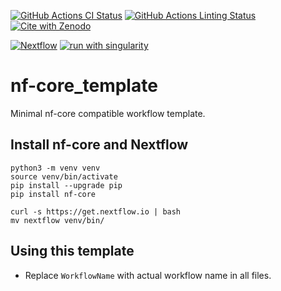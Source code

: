 [![GitHub Actions CI Status](https://github.com/UMCUGenetics/workflowname/workflows/nf-core%20CI/badge.svg)](https://github.com/UMCUGenetics/workflowname/actions?query=workflow%3A%22nf-core+CI%22)
[![GitHub Actions Linting Status](https://github.com/UMCUGenetics/workflowname/workflows/nf-core%20linting/badge.svg)](https://github.com/UMCUGenetics/workflowname/actions?query=workflow%3A%22nf-core+linting%22)[![Cite with Zenodo](http://img.shields.io/badge/DOI-10.5281/zenodo.XXXXXXX-1073c8?labelColor=000000)](https://doi.org/10.5281/zenodo.XXXXXXX)

[![Nextflow](https://img.shields.io/badge/nextflow%20DSL2-%E2%89%A523.04.0-23aa62.svg)](https://www.nextflow.io/)
[![run with singularity](https://img.shields.io/badge/run%20with-singularity-1d355c.svg?labelColor=000000)](https://sylabs.io/docs/)

# nf-core_template

Minimal nf-core compatible workflow template.

## Install nf-core and Nextflow

```
python3 -m venv venv
source venv/bin/activate
pip install --upgrade pip
pip install nf-core

curl -s https://get.nextflow.io | bash
mv nextflow venv/bin/
```

## Using this template

- Replace `WorkflowName` with actual workflow name in all files.
